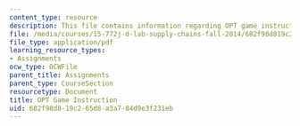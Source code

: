 ```yaml
---
content_type: resource
description: This file contains information regarding OPT game instruction.
file: /media/courses/15-772j-d-lab-supply-chains-fall-2014/682f98d819c265d8a3a784d9e3f231eb_MIT15_772JF14_OPT_Instruc.pdf
file_type: application/pdf
learning_resource_types:
- Assignments
ocw_type: OCWFile
parent_title: Assignments
parent_type: CourseSection
resourcetype: Document
title: OPT Game Instruction
uid: 682f98d8-19c2-65d8-a3a7-84d9e3f231eb
---
```

